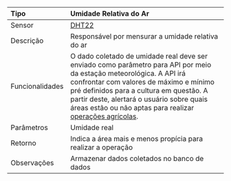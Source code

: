 | Tipo | Umidade Relativa do Ar |
| :--- | :--- |
| Sensor | [DHT22](/dht22.md) |
| Descrição | Responsável por mensurar a umidade relativa do ar |
| Funcionalidades | O dado coletado de umidade real deve ser enviado como parâmetro para API por meio da estação meteorológica. A API irá confrontar com valores de máximo e mínimo pré definidos para a cultura em questão. A partir deste, alertará o usuário sobre quais áreas estão ou não aptas para realizar [operações agrícolas](/operacoes-agricolas.md). |
| Parâmetros | Umidade real |
| Retorno | Indica a área mais e menos propícia para realizar a operação |
| Observações | Armazenar dados coletados no banco de dados |



